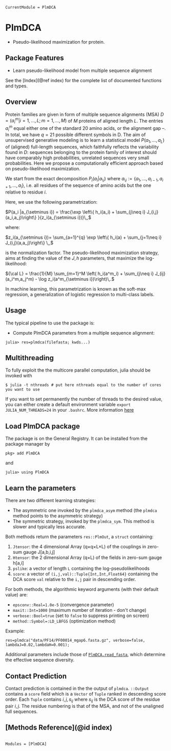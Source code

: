 ```@meta
CurrentModule = PlmDCA
```

# PlmDCA
* Pseudo-likelihood maximization for protein.

## Package Features

- Learn pseudo-likelihood model from multiple sequence alignment


See the [Index](@ref index) for the complete list of documented functions and types.

## Overview

Protein families are given in form of multiple sequence alignments (MSA) $D =
(a^m_i |i = 1,\dots,L;\,m = 1,\dots,M)$ of $M$ proteins of aligned length $L$.
The entries $a^m_i$ equal either one of the standard 20 amino acids, or the
alignment gap $–$. In total, we have $q = 21$ possible different symbols in D.
The aim of unsupervised generative modeling is to learn a statistical model
$P(a_1,\dots,a_L)$ of (aligned) full-length sequences, which faithfully reflects
the variability found in $D$: sequences belonging to the protein family of
interest should have comparably high probabilities, unrelated sequences very
small probabilities. Here we propose a computationally efficient approach based
on pseudo-likelihood maximization.

We start from the exact decomposition $P_i(a_i| a_{\setminus i})$ where
$a_{\setminus i} := \{a_1,\dots,a_{i-1},a_{i+1},\dots,a_i\}$, i.e. all residues of the sequence
of amino acids but the one relative to residue $i$.

Here, we use the following parametrization:

$P(a_i |a_{\setminus i}) = \frac{\exp \left\{ h_i(a_i) + \sum_{j\neq i}
J_{i,j}(a_i,a_j)\right\} }{z_i(a_{\setminus i})}\,,$

where:

$z_i(a_{\setminus i})= \sum_{a=1}^{q} \exp \left\{ h_i(a) + \sum_{j=1\neq i} J_{i,j}(a,a_j)\right\} \,,$

is the normalization factor. The pseudo-likelihood maximization strategy, aims
at finding the value of the $J, h$ parameters, that maximize the log-likelihood:

${\cal L} = \frac{1}{M} \sum_{m=1}^M  \left( h_i(a^m_i) + \sum_{j\neq i}
J_{ij}(a_i^m,a_j^m) - \log z_i(a^m_{\setminus i})\right)\,.$

In machine learning, this parametrization is known as the soft-max
regression, a generalization of logistic regression to multi-class labels.

## Usage

The typical pipeline to use the package is:

* Compute PlmDCA parameters from a multiple sequence alignment:

```
julia> res=plmdca(filefasta; kwds...)
```

## Multithreading

To fully exploit the the multicore parallel computation, julia should be invoked with

```
$ julia -t nthreads # put here nthreads equal to the number of cores you want to use
```

If you want to set permanently the number of threads to the desired value, you can either create a default environment variable `export JULIA_NUM_THREADS=24` in your `.bashrc`. More information [here](https://docs.julialang.org/en/v1.6/manual/multi-threading/)

## Load PlmDCA package

The package is on the General Registry. It can be installed from the package
manager by
```
pkg> add PlmDCA
```
and
```
julia> using PlmDCA
```

## Learn the parameters

There are two different learning strategies:

* The asymmetric one invoked by the `plmdca_asym` method (the `plmdca` method
  points to the asymmetric strategy)
* The symmetric strategy, invoked by the `plmdca_sym`. This method is slower and
  typically less accurate.

Both methods return the parameters  `res::PlmOut`, a `struct` containing:

1. `Jtensor`: the 4 dimensional Array (q×q×L×L)  of the couplings in zero-sum gauge J[a,b,i,j]
2. `Htensor`: the 2 dimensional Array (q×L) of the fields in zero-sum gauge h[a,i]
3. `pslike`: a vector of length `L` containing the log-pseudolikelihoods
4. `score`: a vector of `(i,j,val)::Tuple{Int,Int,Float64}` containing the DCA
   score `val` relative to the `i,j` pair in descending order.

For both methods, the algorithmic keyword arguments (with their default value) are:

* `epsconv::Real=1.0e-5` (convergence parameter)
* `maxit::Int=1000` (maximum number of iteration - don't change)
* `verbose::Bool=true` (set to `false` to suppress printing on screen)
* `method::Symbol=:LD_LBFGS` (optimization method)

Example:

```
res=plmdca("data/PF14/PF00014_mgap6.fasta.gz", verbose=false, lambdaJ=0.02,lambdaH=0.001);
```

Additional parameters include those of [`PlmDCA.read_fasta`](@ref), which
determine the effective sequence diversity.

## Contact Prediction

Contact prediction is contained in the the output of `plmdca`. `::Output`
contains a `score` field which is a  `Vector` of `Tuple` ranked in descending score order. Each `Tuple`
contains $i,j,s_{ij}$ where $s_{ij}$ is the DCA score of the residue pair $i,j$.
The residue numbering is that of the MSA, and not of the unaligned full sequences.

## [Methods Reference](@id index)
```@index
```

```@autodocs
Modules = [PlmDCA]
```
